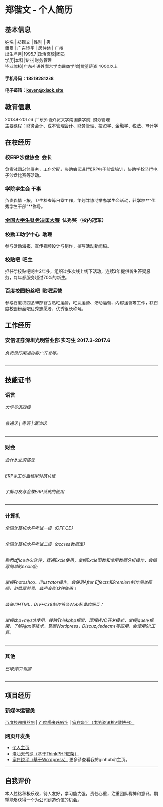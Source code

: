 # 郑锴文 - 个人简历
## 基本信息
姓名 | 郑锴文 | 性别 | 男 <br>
 籍贯 | 广东饶平 | 居住地 | 广州<br>
出生年月|1995.7|政治面貌|团员<br>
学历|本科|专业|财务管理<br>
毕业院校|广东外语外贸大学南国商学院|期望薪资|4000以上
#### 手机号码：18819281238
#### 电子邮箱：keven@xiaok.site
## 教育信息
2013.9-2017.6  广东外语外贸大学南国商学院  财务管理<br>
主要课程：财务会计、成本管理会计、财务管理、投资学、金融学、税法、审计学
## 在校经历
### 校ERP沙盘协会  会长
负责社团总体事务，工作分配，协助会员进行ERP电子沙盘培训，协助学校举行电子沙盘比赛等活动。<br>
### 学院学生会  干事
负责舆情上报，卫生检查等日常工作，策划并协助举办学生会活动，获学校**“优秀学生干部”**称号。<br>
### [全国大学生财务决策大赛](http://cwjc.game.99cj.com/bk/)  优秀奖（校内冠军）
### 校勤工助学中心  助理
参与活动海报、宣传视频设计与制作，撰写活动新闻稿。<br>
### 校贴吧  吧主
担任学校贴吧吧主2年多，组织过多次线上线下活动，连续3年提供新生答疑服务，每年都服务超过70%的新生。
### 百度校园粉丝吧  贴吧运营
参与百度校园品牌部官方贴吧运营，吧友运营、活动运营、内容运营等工作，获百度校园粉丝吧优秀志愿者、优秀组长称号。
## 工作经历
### 安信证券深圳光明营业部  实习生  2017.3-2017.6
###### 负责银行渠道的客户开发等。
***
## 技能证书
### 语言
###### 大学英语四级
###### 普通话 | 粤语 | 潮汕话
---
### 财会
###### 会计从业资格证
###### ERP手工沙盘模拟对抗认证
###### 了解用友与金蝶ERP系统的使用
---
### 计算机
###### 全国计算机水平考试一级（OFFICE）
###### 全国计算机水平考试二级（access数据库）
###### 熟悉office办公软件，精通Excle使用，掌握Excle函数和常用数据分析操作，会编写简单的excle宏;
###### 掌握Photoshop、Illustrator操作，会使用After Effects和Premiere制作简单视频，熟悉爱剪辑、会声会影软件使用；
###### 会使用HTML、DIV+CSS制作符合Web标准的网页；
###### 掌握php+mysql使用，接触Thinkphp框架，理解MVC开发模式，掌握jquery框架，了解Ajax等技术，掌握Wordpress，Discuz,dedecms等应用，会使用Git工具。
---
### 其他
###### 已取得C1驾照
---
## 项目经历
### 新媒体运营类
 [百度校园粉丝吧](https://tieba.baidu.com/f?kw=%B0%D9%B6%C8%D0%A3%D4%B0%B7%DB%CB%BF&fr=index) | [百度糯米迷影社](http://tieba.baidu.com/f?ie=utf-8&kw=%E7%99%BE%E5%BA%A6%E7%B3%AF%E7%B1%B3%E8%BF%B7%E5%BD%B1%E7%A4%BE&fr=search) | [家在饶平（本地资讯橙V微博号）](http://weibo.com/2684468017) 

### 网页开发类
- [个人主页](http://www.xiaok.site)
- [潮汕天气网（基于ThinkPHP框架）](http://csqx.sinaapp.com)
- [家在饶平（基于Wordpress）](http://jzrp.sinaapp.com)
更多请查看我的ginhub和主页。
---
## 自我评价
本人性格积极乐观，待人友好，学习能力强，责任心重，注重团队精神和意识。期望能够获得一个为公司创造价值的机会。
